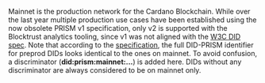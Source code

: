 Mainnet is the production network for the Cardano Blockchain. While over the last year multiple production use cases have been established using the now obsolete PRISM v1 specification, only v2 is supported with the Blocktrust analytics tooling, since v1 was not aligned with the [W3C DID spec](https://www.w3.org/TR/did-core/).
Note that according to the [specification](https://github.com/input-output-hk/prism-did-method-spec/blob/main/w3c-spec/PRISM-method.md), the full DID-PRISM identifier for preprod DIDs looks identical to the ones on mainnet. To avoid confusion, a discriminator (**did:prism:mainnet:...**) is added here. DIDs without any discriminator are always considered to be on mainnet only.